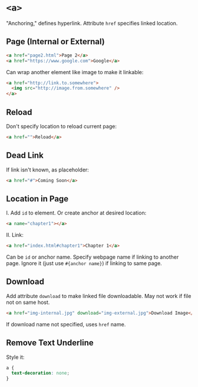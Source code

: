 # `<a>`

"Anchoring," defines hyperlink. Attribute `href` specifies linked location.

## Page (Internal or External)

```html
<a href="page2.html">Page 2</a>
<a href="https://www.google.com">Google</a>
```

Can wrap another element like image to make it linkable:

```html
<a href="http://link.to.somewhere">
  <img src="http://image.from.somewhere" />
</a>
```

## Reload

Don't specify location to reload current page:

```html
<a href="">Reload</a>
```

## Dead Link

If link isn't known, as placeholder:

```html
<a href="#">Coming Soon</a>
```

## Location in Page

I. Add `id` to element. Or create anchor at desired location:

```html
<a name="chapter1"></a>
```

II. Link:

```html
<a href="index.html#chapter1">Chapter 1</a>
```

Can be `id` or anchor name. Specify webpage name if linking to another page. Ignore it (just use `#{anchor name}`) if linking to same page.

## Download

Add attribute `download` to make linked file downloadable. May not work if file not on same host.

```html
<a href="img-internal.jpg" download="img-external.jpg">Download Image</a>
```

If download name not specified, uses `href` name.

## Remove Text Underline

Style it:

```css
a {
  text-decoration: none;
}
```
